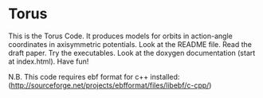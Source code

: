 Torus
============

This is the Torus Code. It produces models for orbits in action-angle
coordinates in axisymmetric potentials. Look at the README file. Read
the draft paper. Try the executables. Look at the doxygen
documentation (start at index.html). Have fun!

N.B. This code requires ebf format for c++ installed:
(http://sourceforge.net/projects/ebfformat/files/libebf/c-cpp/)
